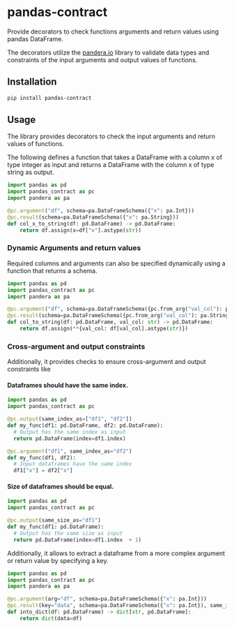 # pandas-contract
Provide decorators to check functions arguments and return values using pandas DataFrame.

The decorators utilize the [pandera.io](https://pandera.readthedocs.io/) library to validate
data types and constraints of the input arguments and output values of functions.


## Installation
```bash
pip install pandas-contract
```

## Usage
The library provides decorators to check the input arguments and return values of functions.

The following defines a function that takes a DataFrame with a column x of type integer as
input and returns a DataFrame with the column x of type string as output.
```python
import pandas as pd
import pandas_contract as pc
import pandera as pa

@pc.argument("df", schema=pa.DataFrameSchema({"x": pa.Int}))
@pc.result(schema=pa.DataFrameSchema({"x": pa.String}))
def col_x_to_string(df: pd.DataFrame) -> pd.DataFrame:
    return df.assign(x=df["x"].astype(str))
```
### Dynamic Arguments and return values
Required columns and arguments can also be specified dynamically using a function that returns a schema.
```python
import pandas as pd
import pandas_contract as pc
import pandera as pa

@pc.argument("df", schema=pa.DataFrameSchema({pc.from_arg("val_col"): pa.Int}))
@pc.result(schema=pa.DataFrameSchema({pc.from_arg("val_col"): pa.String}))
def col_to_string(df: pd.DataFrame, val_col: str) -> pd.DataFrame:
    return df.assign(**{val_col: df[val_col].astype(str)})
```

### Cross-argument and output constraints
Additionally, it provides checks to ensure cross-argument and output constraints like 
#### Dataframes should have the same index.
  ```python
import pandas as pd
import pandas_contract as pc

@pc.output(same_index_as=["df1", "df2"])
def my_func(df1: pd.DataFrame, df2: pd.DataFrame):
    # Output has the same index as input
    return pd.DataFrame(index=df1.index)

@pc.argument("df1", same_index_as="df2")
def my_func(df1, df2):
    # Input dataframes have the same index
    df1["x"] = df2["x"]
  ```

#### Size of dataframes should be equal.
  ```python
import pandas as pd
import pandas_contract as pc

@pc.output(same_size_as="df1")
def my_func(df1: pd.DataFrame):
    # Output has the same size as input
    return pd.DataFrame(index=df1.index  + 1)
  ```

Additionally, it allows to extract a dataframe from a more complex argument or return value by specifying a key.

```python
import pandas as pd
import pandas_contract as pc
import pandera as pa

@pc.argument(arg="df", schema=pa.DataFrameSchema({"x": pa.Int}))
@pc.result(key="data", schema=pa.DataFrameSchema({"x": pa.Int}), same_index_as="df")
def into_dict(df: pd.DataFrame) -> dict[str, pd.DataFrame]:
    return dict(data=df)
``` 